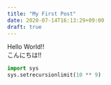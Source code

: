 ```yaml
---
title: "My First Post"
date: 2020-07-14T16:13:29+09:00
draft: true
---
```


Hello World!!  
こんにちは!!
```python
import sys
sys.setrecursionlimit(10 ** 9)
```
